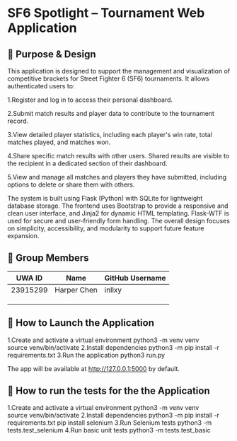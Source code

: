 # SF6 Spotlight – Tournament Web Application

## 📝 Purpose & Design

This application is designed to support the management and visualization of competitive brackets for Street Fighter 6 (SF6) tournaments. It allows authenticated users to:

1.Register and log in to access their personal dashboard.

2.Submit match results and player data to contribute to the tournament record.

3.View detailed player statistics, including each player's win rate, total matches played, and matches won.

4.Share specific match results with other users. Shared results are visible to the recipient in a dedicated section of their dashboard.

5.View and manage all matches and players they have submitted, including options to delete or share them with others.

The system is built using Flask (Python) with SQLite for lightweight database storage. The frontend uses Bootstrap to provide a responsive and clean user interface, and Jinja2 for dynamic HTML templating. Flask-WTF is used for secure and user-friendly form handling. The overall design focuses on simplicity, accessibility, and modularity to support future feature expansion.
## 👥 Group Members

| UWA ID       | Name        | GitHub Username |
|--------------|-------------|------------------|
|23915299      |Harper Chen  |inllxy            |
|              |             |                  |
|              |             |                  |
|              |             |                  |

## 🚀 How to Launch the Application

1.Create and activate a virtual environment
python3 -m venv venv     
source venv/bin/activate
2.Install dependencies
python3 -m pip install -r requirements.txt
3.Run the application
python3 run.py

The app will be available at http://127.0.0.1:5000 by default.
## 🚀 How to run the tests for the the Application
1.Create and activate a virtual environment
python3 -m venv venv     
source venv/bin/activate
2.Install dependencies
python3 -m pip install -r requirements.txt
pip install selenium
3.Run Selenium tests
python3 -m tests.test_selenium
4.Run basic unit tests
python3 -m tests.test_basic
